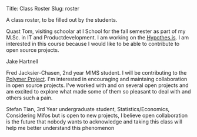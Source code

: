 Title: Class Roster
Slug: roster

A class roster, to be filled out by the students.

Quast Tom, visiting schoolar at I School for the fall semester as part of my M.Sc. in IT and Productdevelopment. I am working on the [Hypothes.is](http://hypothes.is/ "Hypothes.is website"). I am interested in this course because I would like to be able to contribute to open source projects.

Jake Hartnell

Fred Jacksier-Chasen, 2nd year MIMS student. I will be contributing to the [Polymer Project](http://www.polymer-project.org/). I'm interested in encouraging and maintaing collaboration in open source projects. I've worked with and on several open projects and am excited to explore what made some of them so pleasant to deal with and others such a pain.

Stefan Tian, 3rd Year undergraduate student, Statistics/Economics, Considering Mifos but is open to new projects, I believe open collaboration is the future that nobody wants to acknowledge and taking this class will help me better understand this phenomenon
